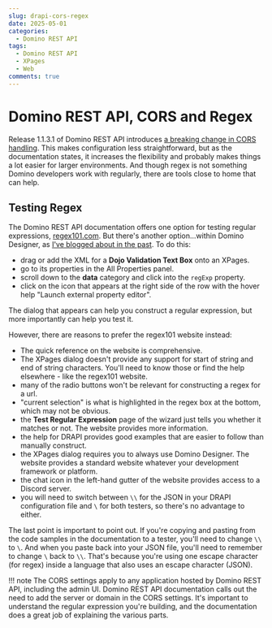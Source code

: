 ```yaml
---
slug: drapi-cors-regex
date: 2025-05-01
categories: 
  - Domino REST API
tags:
  - Domino REST API
  - XPages
  - Web
comments: true
---
```

# Domino REST API, CORS and Regex

Release 1.1.3.1  of Domino REST API introduces [a breaking change in CORS handling](https://opensource.hcltechsw.com/Domino-rest-api/whatsnew/v1.1.3.html#cors-is-now-using-regex). This makes configuration less straightforward, but as the documentation states, it increases the flexibility and probably makes things a lot easier for larger environments. And though regex is not something Domino developers work with regularly, there are tools close to home that can help.

<!-- more -->

## Testing Regex

The Domino REST API documentation offers one option for testing regular expressions, [regex101.com](https://regex101.com/). But there's another option...within Domino Designer, as [I've blogged about in the past](https://www.intec.co.uk/test-your-regular-expressions-in-domino-designer/). To do this:

- drag or add the XML for a **Dojo Validation Text Box** onto an XPages.
- go to its properties in the All Properties panel.
- scroll down to the **data** category and click into the `regExp` property.
- click on the icon that appears at the right side of the row with the hover help "Launch external property editor".

The dialog that appears can help you construct a regular expression, but more importantly can help you test it.

However, there are reasons to prefer the regex101 website instead:

- The quick reference on the website is comprehensive.
- The XPages dialog doesn't provide any support for start of string and end of string characters. You'll need to know those or find the help elsewhere - like the regex101 website.
- many of the radio buttons won't be relevant for constructing a regex for a url.
- "current selection" is what is highlighted in the regex box at the bottom, which may not be obvious.
- the **Test Regular Expression** page of the wizard just tells you whether it matches or not. The website provides more information.
- the help for DRAPI provides good examples that are easier to follow than manually construct.
- the XPages dialog requires you to always use Domino Designer. The website provides a standard website whatever your development framework or platform.
- the chat icon in the left-hand gutter of the website provides access to a Discord server.
- you will need to switch between `\\` for the JSON in your DRAPI configuration file and `\` for both testers, so there's no advantage to either.

The last point is important to point out. If you're copying and pasting from the code samples in the documentation to a tester, you'll need to change `\\` to `\`. And when you paste back into your JSON file, you'll need to remember to change `\` back to `\\`. That's because you're using one escape character (for regex) inside a language that also uses an escape character (JSON).

!!! note
  The CORS settings apply to any application hosted by Domino REST API, including the admin UI. Domino REST API documentation calls out the need to add the server or domain in the CORS settings. It's important to understand the regular expression you're building, and the documentation does a great job of explaining the various parts.